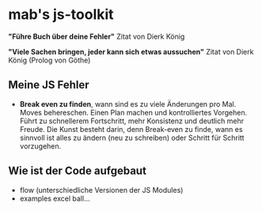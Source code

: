 # mab's js-toolkit

**"Führe Buch über deine Fehler"** Zitat von Dierk König

**"Viele Sachen bringen, jeder kann sich etwas aussuchen"** Zitat von Dierk König (Prolog von Göthe)

## Meine JS Fehler

- **Break even zu finden**, wann sind es zu viele Änderungen pro Mal.
  Moves behereschen. Einen Plan machen und kontrolliertes Vorgehen. Führt zu schnellerem Fortschritt, mehr 
  Konsistenz und deutlich mehr Freude.  Die Kunst besteht darin, denn Break-even zu finde, 
  wann es sinnvoll ist alles zu ändern (neu zu schreiben) oder Schritt für Schritt vorzugehen.
  
  
  
## Wie ist der Code aufgebaut

- flow (unterschiedliche Versionen der JS Modules)
- examples excel ball... 
  